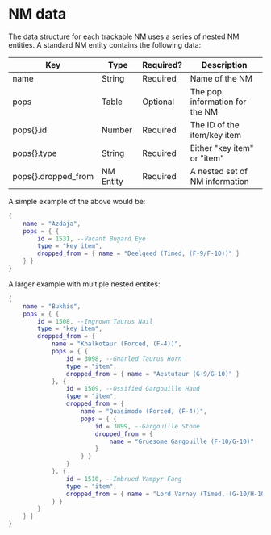 # NM data

The data structure for each trackable NM uses a series of nested NM entities. A standard NM entity contains the following data:

| Key                 | Type      | Required? | Description                    |
| ------------------- | --------- | --------- | ------------------------------ |
| name                | String    | Required  | Name of the NM                 |
| pops                | Table     | Optional  | The pop information for the NM |
| pops{}.id           | Number    | Required  | The ID of the item/key item    |
| pops{}.type         | String    | Required  | Either "key item" or "item"    |
| pops{}.dropped_from | NM Entity | Required  | A nested set of NM information |

A simple example of the above would be:

```lua
{
	name = "Azdaja",
	pops = { {
		id = 1531, --Vacant Bugard Eye
		type = "key item",
		dropped_from = { name = "Deelgeed (Timed, (F-9/F-10))" }
	} }
}
```

A larger example with multiple nested entites:

```lua
{
	name = "Bukhis",
	pops = { {
		id = 1508, --Ingrown Taurus Nail
		type = "key item",
		dropped_from = {
			name = "Khalkotaur (Forced, (F-4))",
			pops = { {
				id = 3098, --Gnarled Taurus Horn
				type = "item",
				dropped_from = { name = "Aestutaur (G-9/G-10)" }
			}, {
				id = 1509, --Ossified Gargouille Hand
				type = "item",
				dropped_from = {
					name = "Quasimodo (Forced, (F-4))",
					pops = { {
						id = 3099, --Gargouille Stone
						dropped_from = {
							name = "Gruesome Gargouille (F-10/G-10)"
						}
					} }
				}
			}, {
				id = 1510, --Imbrued Vampyr Fang
				type = "item",
				dropped_from = { name = "Lord Varney (Timed, (G-10/H-10))" }
			} }
		}
	} }
}
```
